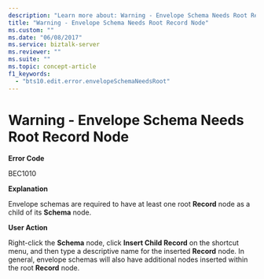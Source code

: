 ```yaml
---
description: "Learn more about: Warning - Envelope Schema Needs Root Record Node"
title: "Warning - Envelope Schema Needs Root Record Node"
ms.custom: ""
ms.date: "06/08/2017"
ms.service: biztalk-server
ms.reviewer: ""
ms.suite: ""
ms.topic: concept-article
f1_keywords: 
  - "bts10.edit.error.envelopeSchemaNeedsRoot"
---
```

# Warning - Envelope Schema Needs Root Record Node
**Error Code**  
  
 BEC1010  
  
 **Explanation**  
  
 Envelope schemas are required to have at least one root **Record** node as a child of its **Schema** node.  
  
 **User Action**  
  
 Right-click the **Schema** node, click **Insert Child Record** on the shortcut menu, and then type a descriptive name for the inserted **Record** node. In general, envelope schemas will also have additional nodes inserted within the root **Record** node.
